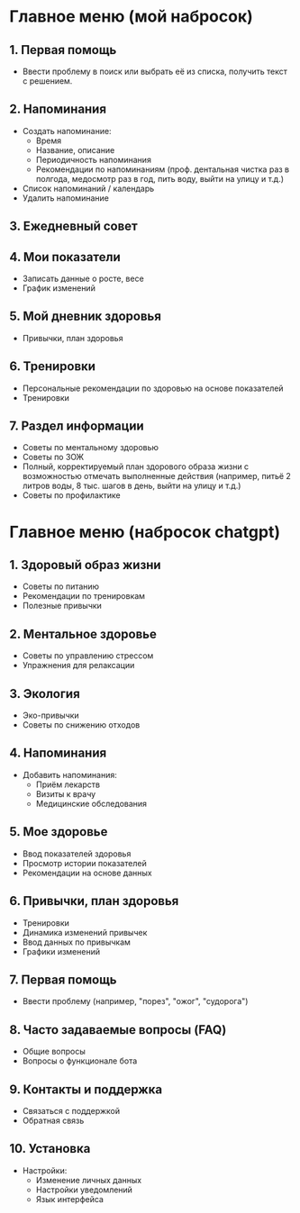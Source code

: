 # Главное меню (мой набросок)

## 1. Первая помощь

-   Ввести проблему в поиск или выбрать её из списка, получить текст с решением.

## 2. Напоминания

-   Создать напоминание:
    -   Время
    -   Название, описание
    -   Периодичность напоминания
    -   Рекомендации по напоминаниям (проф. дентальная чистка раз в полгода, медосмотр раз в год, пить воду, выйти на улицу и т.д.)
-   Список напоминаний / календарь
-   Удалить напоминание

## 3. Ежедневный совет

## 4. Мои показатели

-   Записать данные о росте, весе
-   График изменений

## 5. Мой дневник здоровья

-   Привычки, план здоровья

## 6. Тренировки

-   Персональные рекомендации по здоровью на основе показателей
-   Тренировки

## 7. Раздел информации

-   Советы по ментальному здоровью
-   Советы по ЗОЖ
-   Полный, корректируемый план здорового образа жизни с возможностью отмечать выполненные действия (например, питьё 2 литров воды, 8 тыс. шагов в день, выйти на улицу и т.д.)
-   Советы по профилактике

# Главное меню (набросок chatgpt)

## 1. Здоровый образ жизни

-   Советы по питанию
-   Рекомендации по тренировкам
-   Полезные привычки

## 2. Ментальное здоровье

-   Советы по управлению стрессом
-   Упражнения для релаксации

## 3. Экология

-   Эко-привычки
-   Советы по снижению отходов

## 4. Напоминания

-   Добавить напоминания:
    -   Приём лекарств
    -   Визиты к врачу
    -   Медицинские обследования

## 5. Мое здоровье

-   Ввод показателей здоровья
-   Просмотр истории показателей
-   Рекомендации на основе данных

## 6. Привычки, план здоровья

-   Тренировки
-   Динамика изменений привычек
-   Ввод данных по привычкам
-   Графики изменений

## 7. Первая помощь

-   Ввести проблему (например, "порез", "ожог", "судорога")

## 8. Часто задаваемые вопросы (FAQ)

-   Общие вопросы
-   Вопросы о функционале бота

## 9. Контакты и поддержка

-   Связаться с поддержкой
-   Обратная связь

## 10. Установка

-   Настройки:
    -   Изменение личных данных
    -   Настройки уведомлений
    -   Язык интерфейса

